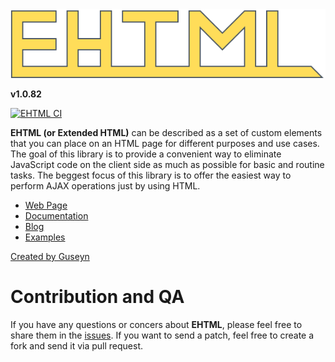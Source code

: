 <img src="https://raw.githubusercontent.com/Guseyn/logos/master/ehtml.svg?sanitize=true">

**v1.0.82**

[![EHTML CI](https://github.com/Guseyn/EHTML/actions/workflows/ehtml.yml/badge.svg?branch=master)](https://github.com/Guseyn/EHTML/actions/workflows/ehtml.yml)

**EHTML (or Extended HTML)** can be described as a set of custom elements that you can place on an HTML page for different purposes and use cases. The goal of this library is to provide a convenient way to eliminate JavaScript code on the client side as much as possible for basic and routine tasks. The beggest focus of this library is to offer the easiest way to perform AJAX operations just by using HTML.

- [Web Page](https://guseyn.github.io/ehtmlpage/)
- [Documentation](https://guseyn.github.io/ehtmlpage/html/documentation.html)
- [Blog](https://guseyn.github.io/ehtmlpage/html/blog.html)
- [Examples](https://guseyn.github.io/ehtmlpage/html/examples.html)

[Created by Guseyn](https://guseyn.com/html/about.html)

# Contribution and QA

If you have any questions or concers about **EHTML**, please feel free to share them in the [issues](https://github.com/Guseyn/EHTML/issues). If you want to send a patch, feel free to create a fork and send it via pull request.
